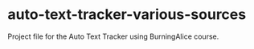 # auto-text-tracker-various-sources
Project  file for the Auto Text Tracker using BurningAlice course.
